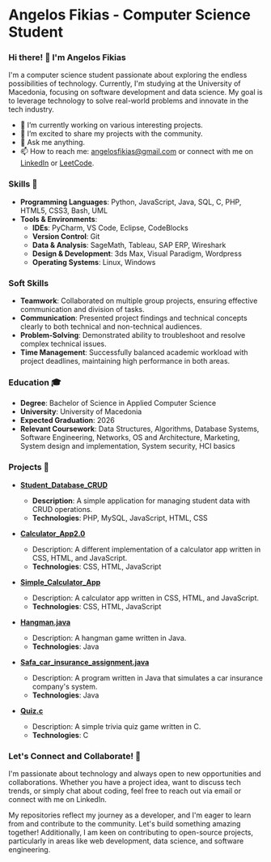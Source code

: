 # Angelos Fikias - Computer Science Student

### Hi there! 👋 I'm Angelos Fikias

I'm a computer science student passionate about exploring the endless possibilities of technology. Currently, I'm studying at the University of Macedonia, focusing on software development and data science. My goal is to leverage technology to solve real-world problems and innovate in the tech industry.

- 🌱 I’m currently working on various interesting projects.
- 🔭 I’m excited to share my projects with the community.
- 💬 Ask me anything.
- 📫 How to reach me: [angelosfikias@gmail.com](mailto:angelosfikias@gmail.com) or connect with me on [LinkedIn](https://www.linkedin.com/in/angelos-fikias-bb2761294/) or [LeetCode](https://leetcode.com/u/angelosfikias/).

### Skills 🚀

- **Programming Languages**: Python, JavaScript, Java, SQL, C, PHP, HTML5, CSS3, Bash, UML
- **Tools & Environments**:
  - **IDEs**: PyCharm, VS Code, Eclipse, CodeBlocks
  - **Version Control**: Git
  - **Data & Analysis**: SageMath, Tableau, SAP ERP, Wireshark
  - **Design & Development**: 3ds Max, Visual Paradigm, Wordpress
  - **Operating Systems**: Linux, Windows

### Soft Skills

- **Teamwork**: Collaborated on multiple group projects, ensuring effective communication and division of tasks.
- **Communication**: Presented project findings and technical concepts clearly to both technical and non-technical audiences.
- **Problem-Solving**: Demonstrated ability to troubleshoot and resolve complex technical issues.
- **Time Management**: Successfully balanced academic workload with project deadlines, maintaining high performance in both areas.

### Education 🎓

- **Degree**: Bachelor of Science in Applied Computer Science
- **University**: University of Macedonia
- **Expected Graduation**: 2026
- **Relevant Coursework**: Data Structures, Algorithms, Database Systems, Software Engineering, Networks, OS and Architecture, Marketing, System design and implementation, System security, HCI basics

### Projects 🌟

- **[Student_Database_CRUD](https://github.com/AngelosFikias0/Student_Database_CRUD)**
  - **Description**: A simple application for managing student data with CRUD operations.
  - **Technologies**: PHP, MySQL, JavaScript, HTML, CSS

- **[Calculator_App2.0](https://github.com/AngelosFikias0/Calculator_App2.0)**
  - Description: A different implementation of a calculator app written in CSS, HTML, and JavaScript.
  - **Technologies**: CSS, HTML, JavaScript

- **[Simple_Calculator_App](https://github.com/AngelosFikias0/Simple_Calculator_App)**
  - Description: A calculator app written in CSS, HTML, and JavaScript.
  - **Technologies**: CSS, HTML, JavaScript
  
- **[Hangman.java](https://github.com/AngelosFikias0/Hangman.java)**
  - Description: A hangman game written in Java.
  - **Technologies**: Java

- **[Safa_car_insurance_assignment.java](https://github.com/AngelosFikias0/Safa_car_insurance_assignment.java)**
  - Description: A program written in Java that simulates a car insurance company's system.
  - **Technologies**: Java

- **[Quiz.c](https://github.com/AngelosFikias0/Quiz.c)**
  - Description: A simple trivia quiz game written in C.
  - **Technologies**: C

### Let's Connect and Collaborate! 🤝

I'm passionate about technology and always open to new opportunities and collaborations. Whether you have a project idea, want to discuss tech trends, or simply chat about coding, feel free to reach out via email or connect with me on LinkedIn.

My repositories reflect my journey as a developer, and I'm eager to learn from and contribute to the community. Let's build something amazing together! Additionally, I am keen on contributing to open-source projects, particularly in areas like web development, data science, and software engineering.
